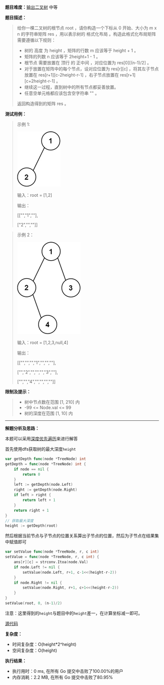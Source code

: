 **题目难度：**[输出二叉树](https://leetcode.cn/problems/print-binary-tree/) 中等

**题目描述：**

> 给你一棵二叉树的根节点 root ，请你构造一个下标从 0 开始、大小为 m x n 的字符串矩阵 res ，用以表示树的 格式化布局 。构造此格式化布局矩阵需要遵循以下规则：
> 
> - 树的 高度 为 height ，矩阵的行数 m 应该等于 height + 1 。
> - 矩阵的列数 n 应该等于 2height+1 - 1 。
> - 根节点 需要放置在 顶行 的 正中间 ，对应位置为 res[0][(n-1)/2] 。
> - 对于放置在矩阵中的每个节点，设对应位置为 res[r][c] ，将其左子节点放置在 res[r+1][c-2height-r-1] ，右子节点放置在 res[r+1][c+2height-r-1] 。
> - 继续这一过程，直到树中的所有节点都妥善放置。
> - 任意空单元格都应该包含空字符串 "" 。
> 
> 返回构造得到的矩阵 res 。

**测试用例：**

> 示例 1:
>
> ![](../img/leetcode/655输出二叉树/print1-tree.jpg)
> 
> 输入：root = [1,2]
> 
> 输出：
> 
> [["","1",""],
> 
> ["2","",""]]


> 示例 2：
> 
> ![](../img/leetcode/655输出二叉树/print2-tree.jpg)
> 
> 输入：root = [1,2,3,null,4]
> 
> 输出：
> 
> [["","","","1","","",""],
> 
> ["","2","","","","3",""],
> 
> ["","","4","","","",""]]


**限制及提示：**
> - 树中节点数在范围 [1, 210] 内
> - -99 <= Node.val <= 99
> - 树的深度在范围 [1, 10] 内

---
**解题分析及思路：**

本题可以采用[深度优先遍历](../method/dfs.md)来进行解答

首先使用dfs获取树的最大深度`height`
```go
var getDepth func(node *TreeNode) int
getDepth = func(node *TreeNode) int {
    if node == nil {
        return 0
    }
    left := getDepth(node.Left)
    right := getDepth(node.Right)
    if left > right {
        return left + 1
    }
    return right + 1
}
// 获取最大深度
height := getDepth(root)
```
然后根据当前节点与子节点的位置关系算出子节点的位置，然后为子节点在结果集中赋值即可

```go
var setValue func(node *TreeNode, r, c int)
setValue = func(node *TreeNode, r, c int) {
    ans[r][c] = strconv.Itoa(node.Val)
    if node.Left != nil {
        setValue(node.Left, r+1, c-1<<(height-r-2))
    }
    if node.Right != nil {
        setValue(node.Right, r+1, c+1<<(height-r-2))
    }
}
setValue(root, 0, (n-1)/2)
```


注意：这里得到的`height`与题目中的`height`差一，在计算坐标减一即可。

[源代码](https://github.com/lomtom/algorithm-go/blob/main/leetcode/655输出二叉树_test.go)

**复杂度：**
- 时间复杂度：O(height*2^height)
- 空间复杂度：O(height)

**执行结果：**

- 执行用时：0 ms, 在所有 Go 提交中击败了100.00%的用户
- 内存消耗：2.2 MB, 在所有 Go 提交中击败了80.95%
